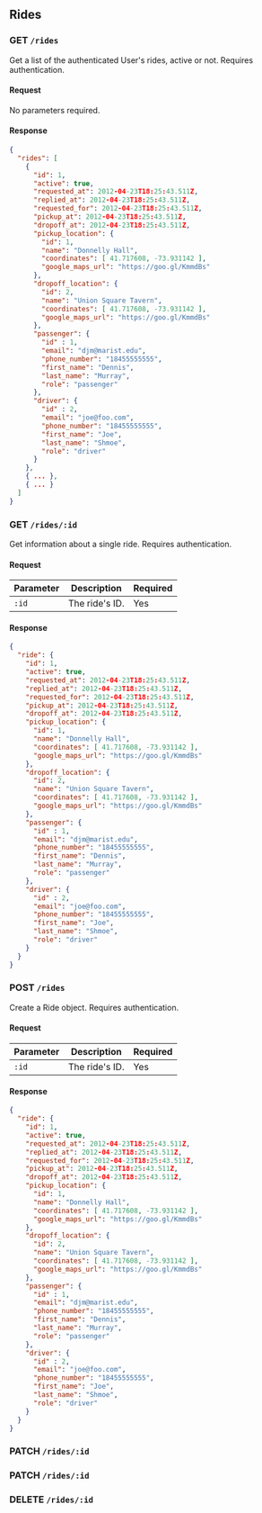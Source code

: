 ## Rides


### GET `/rides`

Get a list of the authenticated User's rides, active or not. Requires authentication.

#### Request

No parameters required.

#### Response

```json
{
  "rides": [
    {
      "id": 1,
      "active": true,
      "requested_at": 2012-04-23T18:25:43.511Z,
      "replied_at": 2012-04-23T18:25:43.511Z,
      "requested_for": 2012-04-23T18:25:43.511Z,
      "pickup_at": 2012-04-23T18:25:43.511Z,
      "dropoff_at": 2012-04-23T18:25:43.511Z,
      "pickup_location": {
        "id": 1,
        "name": "Donnelly Hall",
        "coordinates": [ 41.717608, -73.931142 ],
        "google_maps_url": "https://goo.gl/KmmdBs"
      },
      "dropoff_location": {
        "id": 2,
        "name": "Union Square Tavern",
        "coordinates": [ 41.717608, -73.931142 ],
        "google_maps_url": "https://goo.gl/KmmdBs"
      },
      "passenger": {
        "id" : 1,
        "email": "djm@marist.edu",
        "phone_number": "18455555555",
        "first_name": "Dennis",
        "last_name": "Murray",
        "role": "passenger"
      },
      "driver": {
        "id" : 2,
        "email": "joe@foo.com",
        "phone_number": "18455555555",
        "first_name": "Joe",
        "last_name": "Shmoe",
        "role": "driver"
      }
    },
    { ... },
    { ... }
  ]
}
```


### GET `/rides/:id`

Get information about a single ride. Requires authentication.

#### Request

Parameter | Description    | Required
----------|----------------|-----------
`:id`     | The ride's ID. | Yes


#### Response

```json
{
  "ride": {
    "id": 1,
    "active": true,
    "requested_at": 2012-04-23T18:25:43.511Z,
    "replied_at": 2012-04-23T18:25:43.511Z,
    "requested_for": 2012-04-23T18:25:43.511Z,
    "pickup_at": 2012-04-23T18:25:43.511Z,
    "dropoff_at": 2012-04-23T18:25:43.511Z,
    "pickup_location": {
      "id": 1,
      "name": "Donnelly Hall",
      "coordinates": [ 41.717608, -73.931142 ],
      "google_maps_url": "https://goo.gl/KmmdBs"
    },
    "dropoff_location": {
      "id": 2,
      "name": "Union Square Tavern",
      "coordinates": [ 41.717608, -73.931142 ],
      "google_maps_url": "https://goo.gl/KmmdBs"
    },
    "passenger": {
      "id" : 1,
      "email": "djm@marist.edu",
      "phone_number": "18455555555",
      "first_name": "Dennis",
      "last_name": "Murray",
      "role": "passenger"
    },
    "driver": {
      "id" : 2,
      "email": "joe@foo.com",
      "phone_number": "18455555555",
      "first_name": "Joe",
      "last_name": "Shmoe",
      "role": "driver"
    }
  }
}

```

### POST `/rides`

Create a Ride object. Requires authentication.

#### Request

Parameter | Description    | Required
----------|----------------|-----------
`:id`     | The ride's ID. | Yes

#### Response

```json
{
  "ride": {
    "id": 1,
    "active": true,
    "requested_at": 2012-04-23T18:25:43.511Z,
    "replied_at": 2012-04-23T18:25:43.511Z,
    "requested_for": 2012-04-23T18:25:43.511Z,
    "pickup_at": 2012-04-23T18:25:43.511Z,
    "dropoff_at": 2012-04-23T18:25:43.511Z,
    "pickup_location": {
      "id": 1,
      "name": "Donnelly Hall",
      "coordinates": [ 41.717608, -73.931142 ],
      "google_maps_url": "https://goo.gl/KmmdBs"
    },
    "dropoff_location": {
      "id": 2,
      "name": "Union Square Tavern",
      "coordinates": [ 41.717608, -73.931142 ],
      "google_maps_url": "https://goo.gl/KmmdBs"
    },
    "passenger": {
      "id" : 1,
      "email": "djm@marist.edu",
      "phone_number": "18455555555",
      "first_name": "Dennis",
      "last_name": "Murray",
      "role": "passenger"
    },
    "driver": {
      "id" : 2,
      "email": "joe@foo.com",
      "phone_number": "18455555555",
      "first_name": "Joe",
      "last_name": "Shmoe",
      "role": "driver"
    }
  }
}
```

### PATCH `/rides/:id`

### PATCH `/rides/:id`

### DELETE `/rides/:id`
